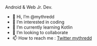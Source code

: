 Android & Web Jr. Dev.


- 👋 Hi, I’m @mythredd
- 👀 I’m interested in coding
- 🌱 I’m currently learning Kotlin
- 💞️ I’m looking to collaborate
- 📫 How to reach me : [Twitter mythredd](https://twitter.com/mythredd)


